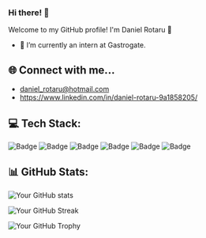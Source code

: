 ### Hi there! 👋
Welcome to my GitHub profile! I'm Daniel Rotaru 🧛


- 🌱 I’m currently an intern at Gastrogate.

## 🌐 Connect with me...

- daniel_rotaru@hotmail.com
- https://www.linkedin.com/in/daniel-rotaru-9a1858205/

## 💻 **Tech Stack:**

![Badge](https://img.shields.io/badge/Tech-HTML-orange)
![Badge](https://img.shields.io/badge/Tech-CSS-blue)
![Badge](https://img.shields.io/badge/Tech-JavaScript-yellow)
![Badge](https://img.shields.io/badge/Tech-React-green)
![Badge](https://img.shields.io/badge/Tech-Vue.js-brightgreen)
![Badge](https://img.shields.io/badge/Tech-Bootstrap-purple)


## 📊 **GitHub Stats:**

<!-- GitHub Readme Stats -->
![Your GitHub stats](https://github-readme-stats.vercel.app/api?username=Hipnosic&show_icons=true&theme=radical)

<!-- GitHub Streak -->
![Your GitHub Streak](https://github-readme-streak-stats.herokuapp.com/?user=Hipnosic&theme=dark)

<!-- GitHub Profile Trophy -->
![Your GitHub Trophy](https://github-profile-trophy.vercel.app/?username=Hipnosic)
